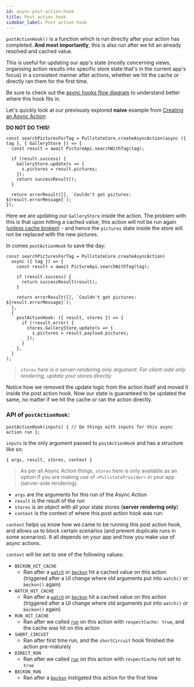 ```yaml
---
id: async-post-action-hook
title: Post action hook
sidebar_label: Post action hook
---
```


`postActionHook()` is a function which is run directly after your action has completed. **And most importantly**, this is also run after we hit an already resolved and cached value.

This is useful for updating our app's state (mostly concerning views, organising action results into specific store state that's in the current app's focus) in a consistent manner after actions, whether we hit the cache or directly ran them for the first time.

Be sure to check out the [async hooks flow diagram](async-hooks-overview.md#async-hooks-flow-diagram) to understand better where this hook fits in.

Let's quickly look at our previously explored **naive** example from [Creating an Async Action](async-actions-creating.md):

**DO NOT DO THIS!**

```tsx
const searchPicturesForTag = PullstateCore.createAsyncAction(async ({ tag }, { GalleryStore }) => {
  const result = await PictureApi.searchWithTag(tag);

  if (result.success) {
    GalleryStore.update(s => {
      s.pictures = result.pictures;
    });
    return successResult();
  }

  return errorResult([], `Couldn't get pictures: ${result.errorMessage}`);
});
```

Here we are updating our `GalleryStore` inside the action. The problem with this is that upon hitting a cached value, this action will not be run again ([unless cache broken](async-cache-clearing.md)) - and hence the `pictures` state inside the store will not be replaced with the new pictures.

In comes `postActionHook` to save the day:

```tsx
const searchPicturesForTag = PullstateCore.createAsyncAction(
  async ({ tag }) => {
    const result = await PictureApi.searchWithTag(tag);

    if (result.success) {
      return successResult(result);
    }

    return errorResult([], `Couldn't get pictures: ${result.errorMessage}`);
  },
  {
    postActionHook: ({ result, stores }) => {
      if (!result.error) {
        stores.GalleryStore.update(s => {
          s.pictures = result.payload.pictures;
        });
      }
    },
  }
);
```

> _`stores` here is a server-rendering only argument. For client-side only rendering, update your stores directly_

Notice how we removed the update logic from the action itself and moved it inside the post action hook. Now our state is guaranteed to be updated the same, no matter if we hit the cache or ran the action directly.

### API of `postActionHook`:

```tsx
postActionHook(inputs) { // Do things with inputs for this async action run };
```

`inputs` is the only argument passed to `postActionHook` and has a structure like so:

```tsx
{ args, result, stores, context }
```

> As per all Async Action things, `stores` here is only available as an option if you are making use of `<PullstateProvider>` in your app (server-side rendering).

* `args` are the arguments for this run of the Async Action
* `result` is the result of the run
* `stores` is an object with all your state stores (**server rendering only**)
* `context` is the context of where this post action hook was run:
    
`context` helps us know how we came to be running this post action hook, and allows us to block certain scenarios (and prevent duplicate runs in some scenarios). It all depends on your app and how you make use of async actions.

`context` will be set to one of the following values:

* `BECKON_HIT_CACHE`
  * Ran after a [`watch`](async-action-use.md#watch-an-async-action-react-hook) or [`beckon`](async-action-use.md#beckon-an-async-action-react-hook) hit a cached value on this action (triggered after a UI change where old arguments put into `watch()` or `beckon()` again)
* `WATCH_HIT_CACHE`
  * Ran after a [`watch`](async-action-use.md#watch-an-async-action-react-hook) or [`beckon`](async-action-use.md#beckon-an-async-action-react-hook) hit a cached value on this action (triggered after a UI change where old arguments put into `watch()` or `beckon()` again)
* `RUN_HIT_CACHE`
  * Ran after we called [`run`](async-action-use.md#run-an-async-action-directly) on this action with `respectCache: true`, and the cache was hit on this action
* `SHORT_CIRCUIT`
  * Ran after first time run, and the `shortCircuit` hook finished the action pre-maturely
* `DIRECT_RUN`
  * Ran after we called [`run`](async-action-use.md#run-an-async-action-directly) on this action with `respectCache` not set to `true`
* `BECKON_RUN`
  * Ran after a [`beckon`](async-action-use.md#beckon-an-async-action-react-hook) instigated this action for the first time